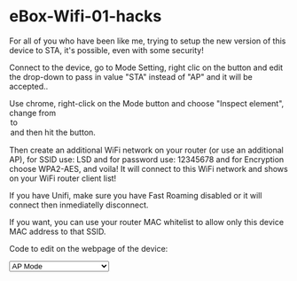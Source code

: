 # eBox-Wifi-01-hacks

For all of you who have been like me, trying to setup the new version of this device to STA, it's possible, even with some security!

Connect to the device, go to Mode Setting, right clic on the button and edit the drop-down to pass in value "STA" instead of "AP" and it will be accepted..

Use chrome, right-click on the Mode button and choose "Inspect element", change from <option value="AP">  to <option value="STA"> and then hit the button.

Then create an additional WiFi network on your router (or use an additional AP), for SSID use: LSD and for password use: 12345678 and for Encryption choose WPA2-AES, and voila! It will connect to this WiFi network and shows on your WiFi router client list! 

If you have Unifi, make sure you have Fast Roaming disabled or it will connect then inmediatelly disconnect.

If you want, you can use your router MAC whitelist to allow only this device MAC address to that SSID.

Code to edit on the webpage of the device:

<select name="wifi_mode" class="select-style">
     <option value="AP">AP Mode </option>
     <option value="STA">STA Mode  ADDED BY ME</option>
    </select>
